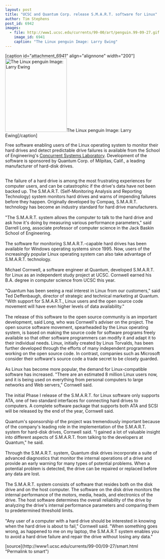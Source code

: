 ```yaml
---
layout: post
title: "UCSC and Quantum Corp. release S.M.A.R.T. software for Linux"
author: Tim Stephens
post_id: 6942
images:
  - file: http://www1.ucsc.edu/currents/99-00/art/penguin.99-09-27.gif
    image_id: 6941
    caption: "The Linux penguin Image: Larry Ewing"
---
```


[caption id="attachment_6941" align="alignnone" width="200"]<a href="http://localhost/mysite/wp-content/uploads/1999/09/penguin.99-09-27.gif"><img class="size-full wp-image-6941" src="http://localhost/mysite/wp-content/uploads/1999/09/penguin.99-09-27.gif" alt="The Linux penguin Image: Larry Ewing" width="200" height="239" /></a>The Linux penguin Image: Larry Ewing[/caption]
<p>
  Free software enabling users of the Linux operating system to monitor their hard drives and detect predictable drive failures is available from the School of Engineering's <a href="http://csl.cse.ucsc.edu/software/smart/">Concurrent Systems Laboratory</a>. Development of the software is sponsored by Quantum Corp. of Milpitas, Calif., a leading manufacturer of hard-disk drives.<br>
  <br>
</p>The failure of a hard drive is among the most frustrating experiences for computer users, and can be catastrophic if the drive's data have not been backed up. The S.M.A.R.T. (Self-Monitoring Analysis and Reporting Technology) system monitors hard drives and warns of impending failures before they happen. Originally developed by Compaq, S.M.A.R.T. technology has become an industry standard for hard drive manufacturers.<br>
<br>
"The S.M.A.R.T. system allows the computer to talk to the hard drive and ask how it's doing by measuring various performance parameters," said Darrell Long, associate professor of computer science in the Jack Baskin School of Engineering.<br>
<br>
The software for monitoring S.M.A.R.T.-capable hard drives has been available for Windows operating systems since 1995. Now, users of the increasingly popular Linux operating system can also take advantage of S.M.A.R.T. technology.<br>
<br>
Michael Cornwell, a software engineer at Quantum, developed S.M.A.R.T. for Linux as an independent study project at UCSC. Cornwell earned his B.A. degree in computer science from UCSC this year.<br>
<br>
"Quantum has been seeing a real interest in Linux from our customers," said Ted Deffenbaugh, director of strategic and technical marketing at Quantum. "With support for S.M.A.R.T., Linux users and the open source code movement will have even higher levels of data availability."<br>
<br>
The release of this software to the open source community is an important development, said Long, who was Cornwell's adviser on the project. The open source software movement, spearheaded by the Linux operating system, is based on making the source code for software programs freely available so that other software programmers can modify it and adapt it to their individual needs. Linux, initially created by Linus Torvalds, has been further developed through the efforts of many independent programmers working on the open source code. In contrast, companies such as Microsoft consider their software's source code a trade secret to be closely guarded.<br>
<br>
As Linux has become more popular, the demand for Linux-compatible software has increased. "There are an estimated 8 million Linux users now, and it is being used on everything from personal computers to large networks and Web servers," Cornwell said.<br>
<br>
The initial Phase I release of the S.M.A.R.T. for Linux software only supports ATA, one of two standard interfaces for connecting hard drives to computers. A complete software package that supports both ATA and SCSI will be released by the end of the year, Cornwell said.<br>
<br>
Quantum's sponsorship of the project was tremendously important because of the company's leading role in the implementation of the S.M.A.R.T. system for hard-disk drives, Cornwell said. "I gained a lot of valuable insight into different aspects of S.M.A.R.T. from talking to the developers at Quantum," he said.<br>
<br>
Through the S.M.A.R.T. system, Quantum disk drives incorporate a suite of advanced diagnostics that monitor the internal operations of a drive and provide an early warning for many types of potential problems. When a potential problem is detected, the drive can be repaired or replaced before any data are lost.<br>
<br>
The S.M.A.R.T. system consists of software that resides both on the disk drive and on the host computer. The software on the disk drive monitors the internal performance of the motors, media, heads, and electronics of the drive. The host software determines the overall reliability of the drive by analyzing the drive's internal performance parameters and comparing them to predetermined threshold limits.<br>
<br>
"Any user of a computer with a hard drive should be interested in knowing when the hard drive is about to fail," Cornwell said. "When something goes wrong, as happened to me on my laptop, the S.M.A.R.T system enables you to avoid a hard drive failure and repair the drive without losing any data."
<p>

</p>
<p>
  </p>
[source](http://www1.ucsc.edu/currents/99-00/09-27/smart.html "Permalink to smart")
